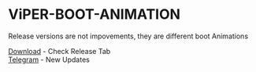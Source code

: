 # ViPER-BOOT-ANIMATION
Release versions are not impovements, they are different boot Animations <br>

[Download](https://github.com/IamCOD3X/ViPER-BOOT-Animation/releases) - Check Release Tab <br>
[Telegram](https://t.me/ViPER_KERNELs) - New Updates <br>
